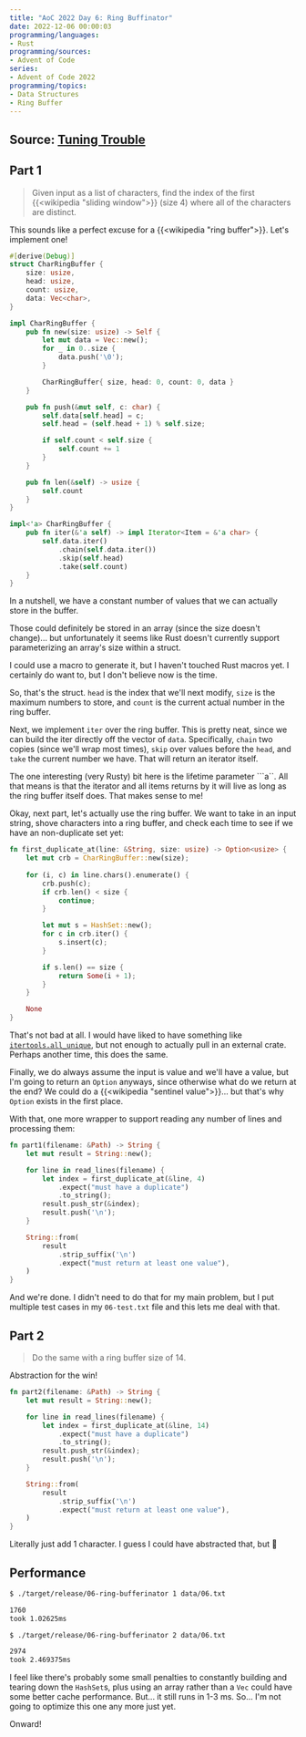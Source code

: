 ```yaml
---
title: "AoC 2022 Day 6: Ring Buffinator"
date: 2022-12-06 00:00:03
programming/languages:
- Rust
programming/sources:
- Advent of Code
series:
- Advent of Code 2022
programming/topics:
- Data Structures
- Ring Buffer
---
```

## Source: [Tuning Trouble](https://adventofcode.com/2022/day/6)

## Part 1

> Given input as a list of characters, find the index of the first {{<wikipedia "sliding window">}} (size 4) where all of the characters are distinct.

<!--more-->

This sounds like a perfect excuse for a {{<wikipedia "ring buffer">}}. Let's implement one!

```rust
#[derive(Debug)]
struct CharRingBuffer {
    size: usize,
    head: usize,
    count: usize,
    data: Vec<char>,
}

impl CharRingBuffer {
    pub fn new(size: usize) -> Self {
        let mut data = Vec::new();
        for _ in 0..size {
            data.push('\0');
        }

        CharRingBuffer{ size, head: 0, count: 0, data }
    }

    pub fn push(&mut self, c: char) {
        self.data[self.head] = c;
        self.head = (self.head + 1) % self.size;

        if self.count < self.size {
            self.count += 1
        }
    }

    pub fn len(&self) -> usize {
        self.count
    }
}

impl<'a> CharRingBuffer {
    pub fn iter(&'a self) -> impl Iterator<Item = &'a char> {
        self.data.iter()
            .chain(self.data.iter())
            .skip(self.head)
            .take(self.count)
    }
}
```

In a nutshell, we have a constant number of values that we can actually store in the buffer. 

Those could definitely be stored in an array (since the size doesn't change)... but unfortunately it seems like Rust doesn't currently support parameterizing an array's size within a struct. 

I could use a macro to generate it, but I haven't touched Rust macros yet. I certainly do want to, but I don't believe now is the time. 

So, that's the struct. `head` is the index that we'll next modify, `size` is the maximum numbers to store, and `count` is the current actual number in the ring buffer. 

Next, we implement `iter` over the ring buffer. This is pretty neat, since we can build the iter directly off the vector of `data`. Specifically, `chain` two copies (since we'll wrap most times), `skip` over values before the `head`, and `take` the current number we have. That will return an iterator itself. 

The one interesting (very Rusty) bit here is the lifetime parameter ```a``. All that means is that the iterator and all items returns by it will live as long as the ring buffer itself does. That makes sense to me!

Okay, next part, let's actually use the ring buffer. We want to take in an input string, shove characters into a ring buffer, and check each time to see if we have an non-duplicate set yet:

```rust
fn first_duplicate_at(line: &String, size: usize) -> Option<usize> {
    let mut crb = CharRingBuffer::new(size);
    
    for (i, c) in line.chars().enumerate() {
        crb.push(c);
        if crb.len() < size {
            continue;
        }

        let mut s = HashSet::new();
        for c in crb.iter() {
            s.insert(c);
        }

        if s.len() == size {
            return Some(i + 1);
        }
    }

    None
}
```

That's not bad at all. I would have liked to have something like [`itertools.all_unique`](https://docs.rs/itertools/latest/itertools/trait.Itertools.html#method.all_unique), but not enough to actually pull in an external crate. Perhaps another time, this does the same. 

Finally, we do always assume the input is value and we'll have a value, but I'm going to return an `Option` anyways, since otherwise what do we return at the end? We could do a {{<wikipedia "sentinel value">}}... but that's why `Option` exists in the first place. 

With that, one more wrapper to support reading any number of lines and processing them:

```rust
fn part1(filename: &Path) -> String {
    let mut result = String::new();

    for line in read_lines(filename) {
        let index = first_duplicate_at(&line, 4)
            .expect("must have a duplicate")
            .to_string();
        result.push_str(&index);
        result.push('\n');
    }

    String::from(
        result
            .strip_suffix('\n')
            .expect("must return at least one value"),
    )
}
```

And we're done. I didn't need to do that for my main problem, but I put multiple test cases in my `06-test.txt` file and this lets me deal with that. 

## Part 2

> Do the same with a ring buffer size of 14. 

Abstraction for the win!

```rust
fn part2(filename: &Path) -> String {
    let mut result = String::new();

    for line in read_lines(filename) {
        let index = first_duplicate_at(&line, 14)
            .expect("must have a duplicate")
            .to_string();
        result.push_str(&index);
        result.push('\n');
    }

    String::from(
        result
            .strip_suffix('\n')
            .expect("must return at least one value"),
    )
}
```

Literally just add 1 character. I guess I could have abstracted that, but :shrug:

## Performance

```bash
$ ./target/release/06-ring-bufferinator 1 data/06.txt

1760
took 1.02625ms

$ ./target/release/06-ring-bufferinator 2 data/06.txt

2974
took 2.469375ms
```

I feel like there's probably some small penalties to constantly building and tearing down the `HashSet`s, plus using an array rather than a `Vec` could have some better cache performance. But... it still runs in 1-3 ms. So... I'm not going to optimize this one any more just yet.

Onward!